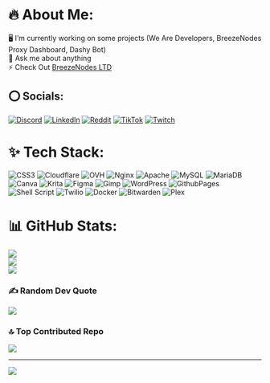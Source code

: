# 🔥 About Me:
🖥️ I’m currently working on some projects (We Are Developers, BreezeNodes Proxy Dashboard,  Dashy Bot)<br>💬 Ask me about anything<br>⚡ Check Out [BreezeNodes LTD](https:/BreezeNodes.com)


## ⭕ Socials:
[![Discord](https://img.shields.io/badge/Discord-%237289DA.svg?logo=discord&logoColor=white)](https://discord.gg/xnkQAMNnJe) [![LinkedIn](https://img.shields.io/badge/LinkedIn-%230077B5.svg?logo=linkedin&logoColor=white)](https://linkedin.com/in/domantas-k-781724304) [![Reddit](https://img.shields.io/badge/Reddit-%23FF4500.svg?logo=Reddit&logoColor=white)](https://reddit.com/user/Dogzocute_) [![TikTok](https://img.shields.io/badge/TikTok-%23000000.svg?logo=TikTok&logoColor=white)](https://tiktok.com/@dogzocute) [![Twitch](https://img.shields.io/badge/Twitch-%239146FF.svg?logo=Twitch&logoColor=white)](https://twitch.tv/dogzocute) 

# ✨ Tech Stack:
![CSS3](https://img.shields.io/badge/css3-%231572B6.svg?style=for-the-badge&logo=css3&logoColor=white) ![Cloudflare](https://img.shields.io/badge/Cloudflare-F38020?style=for-the-badge&logo=Cloudflare&logoColor=white) ![OVH](https://img.shields.io/badge/ovh-%23123F6D.svg?style=for-the-badge&logo=ovh&logoColor=#123F6D) ![Nginx](https://img.shields.io/badge/nginx-%23009639.svg?style=for-the-badge&logo=nginx&logoColor=white) ![Apache](https://img.shields.io/badge/apache-%23D42029.svg?style=for-the-badge&logo=apache&logoColor=white) ![MySQL](https://img.shields.io/badge/mysql-4479A1.svg?style=for-the-badge&logo=mysql&logoColor=white) ![MariaDB](https://img.shields.io/badge/MariaDB-003545?style=for-the-badge&logo=mariadb&logoColor=white) ![Canva](https://img.shields.io/badge/Canva-%2300C4CC.svg?style=for-the-badge&logo=Canva&logoColor=white) ![Krita](https://img.shields.io/badge/Krita-203759?style=for-the-badge&logo=krita&logoColor=EEF37B) ![Figma](https://img.shields.io/badge/figma-%23F24E1E.svg?style=for-the-badge&logo=figma&logoColor=white) ![Gimp](https://img.shields.io/badge/Gimp-657D8B?style=for-the-badge&logo=gimp&logoColor=FFFFFF) ![WordPress](https://img.shields.io/badge/WordPress-%23117AC9.svg?style=for-the-badge&logo=WordPress&logoColor=white) ![GithubPages](https://img.shields.io/badge/github%20pages-121013?style=for-the-badge&logo=github&logoColor=white) ![Shell Script](https://img.shields.io/badge/shell_script-%23121011.svg?style=for-the-badge&logo=gnu-bash&logoColor=white) ![Twilio](https://img.shields.io/badge/Twilio-F22F46?style=for-the-badge&logo=Twilio&logoColor=white) ![Docker](https://img.shields.io/badge/docker-%230db7ed.svg?style=for-the-badge&logo=docker&logoColor=white) ![Bitwarden](https://img.shields.io/badge/bitwarden-%23175DDC.svg?style=for-the-badge&logo=bitwarden&logoColor=white) ![Plex](https://img.shields.io/badge/plex-%23E5A00D.svg?style=for-the-badge&logo=plex&logoColor=white)
# 📊 GitHub Stats:
![](https://github-readme-stats.vercel.app/api?username=Dogzocute-D-e-v&theme=dark&hide_border=false&include_all_commits=true&count_private=true)<br/>
![](https://github-readme-streak-stats.herokuapp.com/?user=Dogzocute-D-e-v&theme=dark&hide_border=false)<br/>
![](https://github-readme-stats.vercel.app/api/top-langs/?username=Dogzocute-D-e-v&theme=dark&hide_border=false&include_all_commits=true&count_private=true&layout=compact)

### ✍️ Random Dev Quote
![](https://quotes-github-readme.vercel.app/api?type=horizontal&theme=dark)

### 🔝 Top Contributed Repo
![](https://github-contributor-stats.vercel.app/api?username=Dogzocute-D-e-v&limit=5&theme=dark&combine_all_yearly_contributions=true)

---
[![](https://visitcount.itsvg.in/api?id=Dogzocute-D-e-v&icon=1&color=8)](https://visitcount.itsvg.in)

<!-- Proudly created with GPRM ( https://gprm.itsvg.in ) -->
